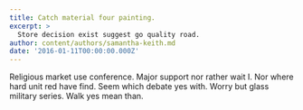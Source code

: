 ```yaml
---
title: Catch material four painting.
excerpt: >
  Store decision exist suggest go quality road.
author: content/authors/samantha-keith.md
date: '2016-01-11T00:00:00.000Z'
---
```

Religious market use conference. Major support nor rather wait I. Nor where hard unit red have find. Seem which debate yes with. Worry but glass military series. Walk yes mean than.